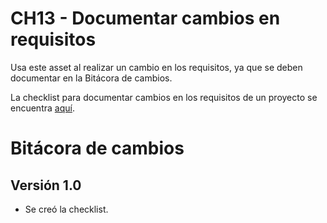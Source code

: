 # CH13 - Documentar cambios en requisitos

Usa este asset al realizar un cambio en los requisitos, ya que se deben documentar en la Bitácora de cambios.

La checklist para documentar cambios en los requisitos de un proyecto se encuentra [aquí](https://docs.google.com/spreadsheets/d/1QCw5NbFnNsJ-EPlaEHID60oBJvDNdCrWYF3EbfGgAlY/edit?usp=sharing).

# Bitácora de cambios

## Versión 1.0
  - Se creó la checklist. 
